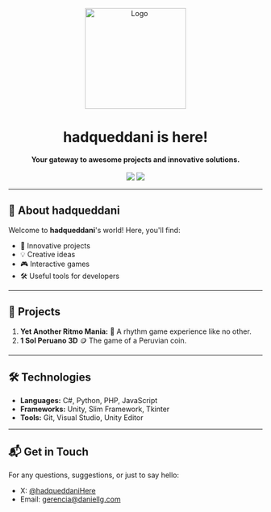 <p align="center">
  <img src="https://i.postimg.cc/zDsDpMFK/logoE.png" alt="Logo" width="200">
</p>

<h1 align="center">hadqueddani is here!</h1>

<p align="center">
  <b>Your gateway to awesome projects and innovative solutions.</b>
  <br>
  <br>
  <img src="https://img.shields.io/github/followers/hadqueddani?style=social"> 
  <img src="https://img.shields.io/github/stars/hadqueddani/repo?style=social">
</p>

---

## 🌟 About hadqueddani

Welcome to **hadqueddani**'s world! Here, you'll find:

- 🚀 Innovative projects
- 💡 Creative ideas
- 🎮 Interactive games
- 🛠️ Useful tools for developers

---

## 📂 Projects

1. **Yet Another Ritmo Mania:** 🎵 A rhythm game experience like no other.
2. **1 Sol Peruano 3D** 🪙 The game of a Peruvian coin.

---

## 🛠️ Technologies

- **Languages:** C#, Python, PHP, JavaScript
- **Frameworks:** Unity, Slim Framework, Tkinter
- **Tools:** Git, Visual Studio, Unity Editor

---

## 📬 Get in Touch

For any questions, suggestions, or just to say hello:

- X: [@hadqueddaniHere](https://twitter.com/hadqueddaniHere)
- Email: [gerencia@daniellg.com](gerencia@daniellg.com)

